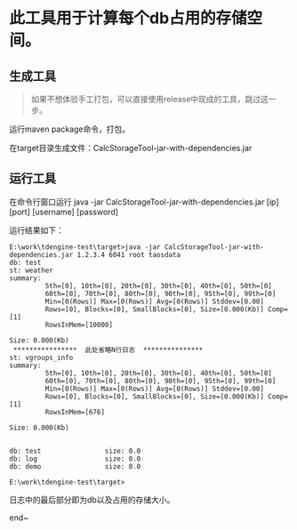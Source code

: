 # 此工具用于计算每个db占用的存储空间。

## 生成工具
> 如果不想体验手工打包，可以直接使用release中现成的工具，跳过这一步。

运行maven package命令，打包。

在target目录生成文件：CalcStorageTool-jar-with-dependencies.jar

## 运行工具
在命令行窗口运行
java -jar CalcStorageTool-jar-with-dependencies.jar [ip] [port] [username] [password]

运行结果如下：

```
E:\work\tdengine-test\target>java -jar CalcStorageTool-jar-with-dependencies.jar 1.2.3.4 6041 root taosdata
db: test
st: weather
summary:
         5th=[0], 10th=[0], 20th=[0], 30th=[0], 40th=[0], 50th=[0]
         60th=[0], 70th=[0], 80th=[0], 90th=[0], 95th=[0], 99th=[0]
         Min=[0(Rows)] Max=[0(Rows)] Avg=[0(Rows)] Stddev=[0.00]
         Rows=[0], Blocks=[0], SmallBlocks=[0], Size=[0.000(Kb)] Comp=[1]
         RowsInMem=[10000]

Size: 0.000(Kb)
 ****************  此处省略N行日志  ***************
st: vgroups_info
summary:
         5th=[0], 10th=[0], 20th=[0], 30th=[0], 40th=[0], 50th=[0]
         60th=[0], 70th=[0], 80th=[0], 90th=[0], 95th=[0], 99th=[0]
         Min=[0(Rows)] Max=[0(Rows)] Avg=[0(Rows)] Stddev=[0.00]
         Rows=[0], Blocks=[0], SmallBlocks=[0], Size=[0.000(Kb)] Comp=[1]
         RowsInMem=[676]

Size: 0.000(Kb)


db: test                size: 0.0
db: log                 size: 0.0
db: demo                size: 0.0

E:\work\tdengine-test\target>

```

日志中的最后部分即为db以及占用的存储大小。

end~
